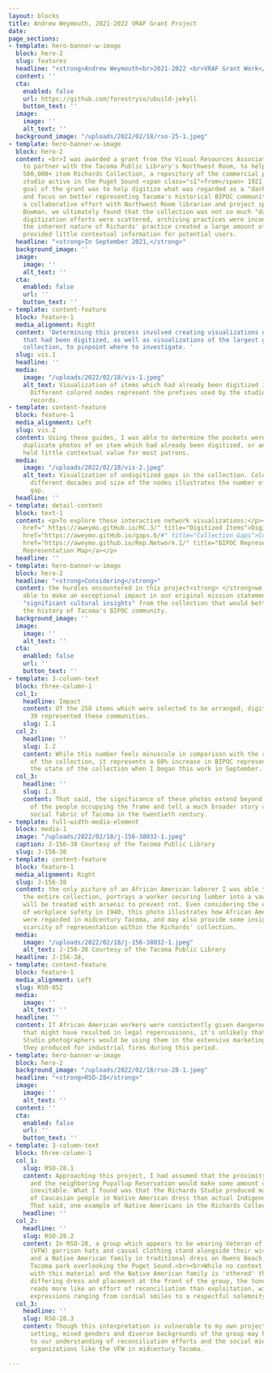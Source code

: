 ```yaml
---
layout: blocks
title: Andrew Weymouth, 2021-2022 VRAF Grant Project
date: 
page_sections:
- template: hero-banner-w-image
  block: hero-2
  slug: features
  headline: "<strong>Andrew Weymouth<br>2021-2022 <br>VRAF Grant Work</strong>"
  content: ''
  cta:
    enabled: false
    url: https://github.com/forestryio/ubuild-jekyll
    button_text: ''
  image:
    image: ''
    alt_text: ''
  background_image: "/uploads/2022/02/18/rso-25-1.jpeg"
- template: hero-banner-w-image
  block: hero-2
  content: <br>I was awarded a grant from the Visual Resources Association Foundation
    to partner with the Tacoma Public Library's Northwest Room, to help digitize the
    500,000+ item Richards Collection, a repository of the commercial photography
    studio active in the Puget Sound <span class="s1">from</span> 1921 to 1980. The
    goal of the grant was to help digitize what was regarded as a "dark archive,"
    and focus on better representing Tacoma's historical BIPOC community.<br><br>Through
    a collaborative effort with Northwest Room librarian and project sponsor Spencer
    Bowman, we ultimately found that the collection was not so much "dark," as past
    digitization efforts were scattered, archiving practices were inconsistent, and
    the inherent nature of Richards' practice created a large amount of material which
    provided little contextual information for potential users.
  headline: "<strong>In September 2021,</strong>"
  background_image: ''
  image:
    image: ''
    alt_text: ''
  cta:
    enabled: false
    url: ''
    button_text: ''
- template: content-feature
  block: feature-1
  media_alignment: Right
  content: 'Determining this process involved creating visualizations of the items
    that had been digitized, as well as visualizations of the largest gaps in the
    collection, to pinpoint where to investigate. '
  slug: vis.1
  headline: ''
  media:
    image: "/uploads/2022/02/18/vis-1.jpeg"
    alt_text: Visualization of items which had already been digitized in the collection.
      Different colored nodes represent the prefixes used by the studio to organize
      records.
- template: content-feature
  block: feature-1
  media_alignment: Left
  slug: vis.2
  content: Using these guides, I was able to determine the pockets were generally
    duplicate photos of an item which had already been digitized, or an item which
    held little contextual value for most patrons.
  media:
    image: "/uploads/2022/02/18/vis-2.jpeg"
    alt_text: Visualization of undigitized gaps in the collection. Colors represent
      different decades and size of the nodes illustrates the number of items in the
      gap.
  headline: ''
- template: detail-content
  block: text-1
  content: <p>To explore these interactive network visualizations:</p><p></p><p><a
    href=" https://aweymo.gitHub.io/RC.3/" title="Digitized Items">Digitized Items</a></p><p></p><p><a
    href="https://aweymo.gitHub.io/gaps.6/#" title="Collection Gaps">Collection Gaps</a></p><p></p><p><a
    href="https://aweymo.github.io/Rep.Network.1/" title="BIPOC Representation Map">BIPOC
    Representation Map</a></p>
  headline: ''
- template: hero-banner-w-image
  block: hero-2
  headline: "<strong>Considering</strong>"
  content: the hurdles encountered in this project<strong> </strong>we were still
    able to make an exceptional impact in our original mission statement to surface
    "significant cultural insights" from the collection that would better represent
    the history of Tacoma's BIPOC community.
  background_image: ''
  image:
    image: ''
    alt_text: ''
  cta:
    enabled: false
    url: ''
    button_text: ''
- template: 3-column-text
  block: three-column-1
  col_1:
    headline: Impact
    content: Of the 258 items which were selected to be arranged, digitized and described,
      39 represented these communities.
    slug: I.1
  col_2:
    headline: ''
    slug: I.2
    content: While this number feels minuscule in comparison with the relative size
      of the collection, it represents a 60% increase in BIPOC representation from
      the state of the collection when I began this work in September.
  col_3:
    headline: ''
    slug: I.3
    content: That said, the significance of these photos extend beyond the backgrounds
      of the people occupying the frame and tell a much broader story about the evolving
      social fabric of Tacoma in the twentieth century.
- template: full-width-media-element
  block: media-1
  image: "/uploads/2022/02/18/j-156-38032-1.jpeg"
  caption: J-156-38 Courtesy of the Tacoma Public Library
  slug: J-156-38
- template: content-feature
  block: feature-1
  media_alignment: Right
  slug: J-156-38
  content: the only picture of an African American laborer I was able to locate in
    the entire collection, portrays a worker securing lumber into a vault where it
    will be treated with arsenic to prevent rot. Even considering the early state
    of workplace safety in 1940, this photo illustrates how African American laborers
    were regarded in midcentury Tacoma, and may also provide some insight into the
    scarcity of representation within the Richards' collection.
  media:
    image: "/uploads/2022/02/18/j-156-38032-1.jpeg"
    alt_text: J-156-38 Courtesy of the Tacoma Public Library
  headline: J-156-38,
- template: content-feature
  block: feature-1
  media_alignment: Left
  slug: RSO-052
  media:
    image: ''
    alt_text: ''
  headline: ''
  content: If African American workers were consistently given dangerous positions
    that might have resulted in legal repercussions, it's unlikely that the Richards'
    Studio photographers would be using them in the extensive marketing photos which
    they produced for industrial firms during this period.
- template: hero-banner-w-image
  block: hero-2
  background_image: "/uploads/2022/02/18/rso-28-1.jpeg"
  headline: "<strong>RSO-28</strong>"
  image:
    image: ''
    alt_text: ''
  content: ''
  cta:
    enabled: false
    url: ''
    button_text: ''
- template: 3-column-text
  block: three-column-1
  col_1:
    slug: RSO-28.1
    content: Approaching this project, I had assumed that the proximity of Tacoma
      and the neighboring Puyallup Reservation would make some amount of visual documentation
      inevitable. What I found was that the Richards Studio produced many more examples
      of Caucasian people in Native American dress than actual Indigenous communities.
      That said, one example of Native Americans in the Richards Collection felt significant.
    headline: ''
  col_2:
    headline: ''
    slug: RSO-28.2
    content: In RSO-28, a group which appears to be wearing Veteran of Foreign Wars
      (VFW) garrison hats and casual clothing stand alongside their wives and children
      and a Native American family in traditional dress on Owens Beach, a popular
      Tacoma park overlooking the Puget Sound.<br><br>While no context was included
      with this material and the Native American family is 'othered' through their
      differing dress and placement at the front of the group, the tone of the photo
      reads more like an effort of reconciliation than exploitation, with audience
      expressions ranging from cordial smiles to a respectful solemnity.
  col_3:
    headline: ''
    slug: RSO-28.3
    content: Though this interpretation is vulnerable to my own projection, the public
      setting, mixed genders and diverse backgrounds of the group may help add nuance
      to our understanding of reconciliation efforts and the social mindset of fraternal
      organizations like the VFW in midcentury Tacoma.

---
```


